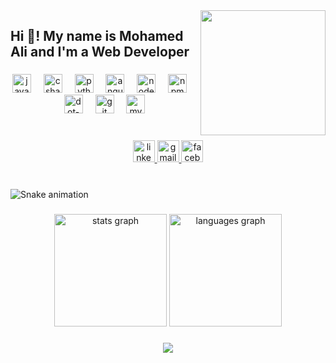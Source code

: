<img align="right" height="200" src="https://media.giphy.com/media/f3iwJFOVOwuy7K6FFw/giphy.gif"  />

###

<h2 align="left">Hi 👋! My name is Mohamed Ali and I'm a Web Developer</h2>

###

<div align="center">
  <img src="https://cdn.jsdelivr.net/gh/devicons/devicon/icons/javascript/javascript-original.svg" height="30" alt="javascript logo"  />
  <img width="12" />
  <img src="https://cdn.simpleicons.org/csharp/239120" height="30" alt="csharp logo"  />
  <img width="12" />
  <img src="https://cdn.simpleicons.org/python/3776AB" height="30" alt="python logo"  />
  <img width="12" />
  <img src="https://cdn.simpleicons.org/angular/DD0031" height="30" alt="angularjs logo"  />
  <img width="12" />
  <img src="https://cdn.simpleicons.org/nodedotjs/339933" height="30" alt="nodejs logo"  />
  <img width="12" />
  <img src="https://cdn.jsdelivr.net/gh/devicons/devicon/icons/npm/npm-original-wordmark.svg" height="30" alt="npm logo"  />
  <img width="12" />
  <img src="https://cdn.simpleicons.org/dotnet/512BD4" height="30" alt="dot-net logo"  />
  <img width="12" />
  <img src="https://cdn.simpleicons.org/git/F05032" height="30" alt="git logo"  />
  <img width="12" />
  <img src="https://cdn.jsdelivr.net/gh/devicons/devicon/icons/mysql/mysql-original.svg" height="30" alt="mysql logo"  />
</div>

###

<br clear="both">

<div align="center">
  <a href="https://www.linkedin.com/in/mohamed-ali-riabi-73a385178/" target="_blank">
    <img src="https://img.shields.io/static/v1?message=LinkedIn&logo=linkedin&label=&color=0077B5&logoColor=white&labelColor=&style=for-the-badge" height="35" alt="linkedin logo"  />
  </a>
  <a href="riabi.mar@gmail.com" target="_blank">
    <img src="https://img.shields.io/static/v1?message=Gmail&logo=gmail&label=&color=D14836&logoColor=white&labelColor=&style=for-the-badge" height="35" alt="gmail logo"  />
  </a>
  <a href="#" target="_blank">
    <img src="https://img.shields.io/static/v1?message=Facebook&logo=facebook&label=&color=1877F2&logoColor=white&labelColor=&style=for-the-badge" height="35" alt="facebook logo"  />
  </a>
</div>

###

<br clear="both">

<img src="https://raw.githubusercontent.com/riabi1/riabi1/output/snake.svg" alt="Snake animation" />

###

<div align="center">
  <img src="https://github-readme-stats.vercel.app/api?username=riabi1&hide_title=true&hide_rank=false&show_icons=true&include_all_commits=true&count_private=true&disable_animations=false&theme=dracula&locale=en&hide_border=true&order=1" height="180" alt="stats graph"  />
  <img src="https://github-readme-stats.vercel.app/api/top-langs?username=riabi1&locale=en&hide_title=true&layout=compact&card_width=320&langs_count=5&theme=dracula&hide_border=true&order=2" height="180" alt="languages graph"  />
</div>

###

<div align="center">
  <img src="https://profile-counter.glitch.me/riabi1/count.svg?"  />
</div>

###
